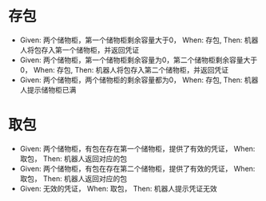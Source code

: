 # 存包
- Given: 两个储物柜，第一个储物柜剩余容量大于0， When: 存包, Then: 机器人将包存入第一个储物柜，并返回凭证
- Given: 两个储物柜，第一个储物柜剩余容量为0，第二个储物柜剩余容量大于0， When: 存包, Then: 机器人将包存入第二个储物柜，并返回凭证
- Given: 两个储物柜，两个储物柜的剩余容量都为0， When: 存包, Then: 机器人提示储物柜已满

# 取包
- Given: 两个储物柜，有包在存在第一个储物柜，提供了有效的凭证， When: 取包， Then: 机器人返回对应的包
- Given: 两个储物柜，有包在存在第二个储物柜，提供了有效的凭证， When: 取包， Then: 机器人返回对应的包
- Given: 无效的凭证， When: 取包， Then: 机器人提示凭证无效


